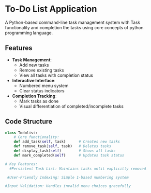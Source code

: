 # To-Do List Application 
A Python-based command-line task management system with Task functionality and completion the tasks using core concepts of python programming language. 

## Features 
- **Task Management**:
  - Add new tasks
  - Remove existing tasks
  - View all tasks with completion status
- **Interactive Interface**:
  - Numbered menu system
  - Clear status indicators 
- **Completion Tracking**:
  - Mark tasks as done
  - Visual differentiation of completed/incomplete tasks

## Code Structure 
```python
class Todolist:
    # Core functionality:
    def add_task(self, task)      # Creates new tasks
    def remove_task(self, task)   # Deletes tasks
    def display_task(self)        # Shows all tasks
    def mark_completed(self)      # Updates task status

# Key Features:
  #Persistent Task List: Maintains tasks until explicitly removed

 #User-Friendly Indexing: Simple 1-based numbering system

#Input Validation: Handles invalid menu choices gracefully
